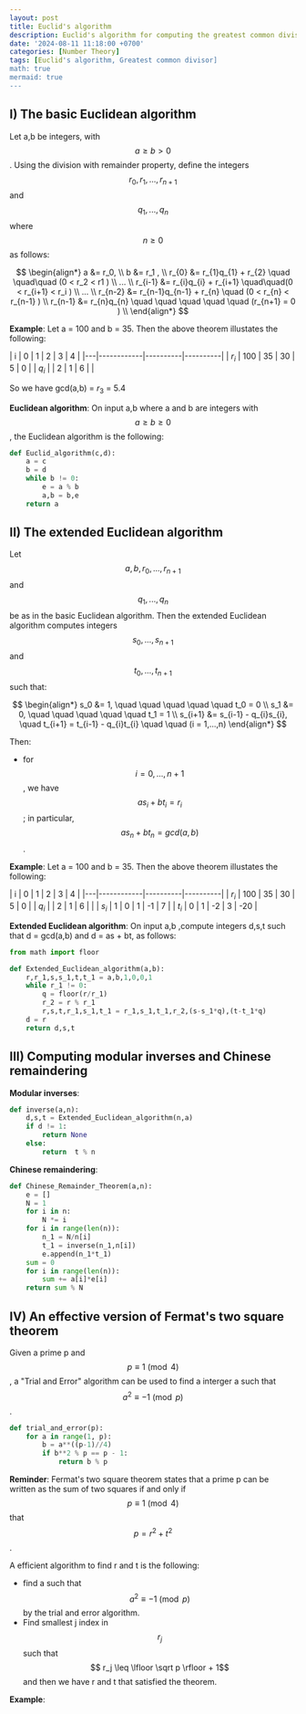 ```yaml
---
layout: post
title: Euclid's algorithm
description: Euclid's algorithm for computing the greatest common divisor and further applications.
date: '2024-08-11 11:18:00 +0700'
categories: [Number Theory]
tags: [Euclid's algorithm, Greatest common divisor]
math: true
mermaid: true
---
```


## I) The basic Euclidean algorithm ##

Let a,b be integers, with $$a \geq b > 0$$. Using the division with remainder property, define the integers $$r_0, r_1,...,r_{n+1}$$ and $$q_1,...,q_n$$ where $$n \geq 0$$ as follows:

$$
\begin{align*}
a &= r_0, \\
b &= r_1 , \\
r_{0} &= r_{1}q_{1} + r_{2} \quad \quad\quad (0 < r_2 < r1 ) \\
    ... \\
r_{i-1} &= r_{i}q_{i} + r_{i+1} \quad\quad(0 < r_{i+1} < r_i ) \\
    ... \\
r_{n-2} &= r_{n-1}q_{n-1} + r_{n} \quad  (0 < r_{n} < r_{n-1} ) \\
r_{n-1} &= r_{n}q_{n}   \quad \quad \quad \quad \quad  (r_{n+1} = 0 ) \\
\end{align*}
$$

**Example**:
Let a = 100 and b = 35. Then the above theorem illustates the following:

| i | 0 | 1 | 2 | 3   |  4  |
|---|------------|----------|----------|
| $r_i$ | 100  | 35    | 30    |  5    |  0    |
| $q_i$ |      | 2     | 1     | 6     |     |

So we have gcd(a,b) = $r_3$ = 5.4

**Euclidean algorithm**: On input a,b where a and b are integers with $$a \geq b \geq 0$$, the Euclidean algorithm is the following:
 
```python
def Euclid_algorithm(c,d):
    a = c
    b = d
    while b != 0:
        e = a % b
        a,b = b,e
    return a
```

## II) The extended Euclidean algorithm ##

Let $$a,b,r_0,...,r_{n+1}$$ and $$q_1,...,q_n$$ be as in the basic Euclidean algorithm. Then the extended Euclidean algorithm computes integers $$s_0,...,s_{n+1}$$ and $$t_0,...,t_{n+1}$$ such that:

$$
\begin{align*}
s_0 &= 1, \quad \quad \quad \quad \quad t_0 = 0 \\
s_1 &= 0, \quad \quad \quad \quad \quad t_1 = 1 \\
s_{i+1} &= s_{i-1} - q_{i}s_{i}, \quad t_{i+1} = t_{i-1} - q_{i}t_{i} \quad \quad (i = 1,...,n)
\end{align*}
$$

Then:

- for $$i = 0,...,n + 1$$, we have $$a{s_i} + b{t_i} = r_i$$; in particular, $$a{s_n} + b{t_n} = gcd(a,b)$$.

**Example**: Let a = 100 and b = 35. Then the above theorem illustates the following:

| i | 0 | 1 | 2 | 3   |  4  |
|---|------------|----------|----------|
| $r_i$ | 100  | 35    | 30    |  5    |  0    |
| $q_i$ |   | 2    | 1   |  6    |    |
| $s_i$ | 1  | 0    | 1   |  -1    |  7  |
| $t_i$ | 0  | 1    | -2   |  3    |  -20  |


**Extended Euclidean algorithm**: On input a,b ,compute integers d,s,t such that d = gcd(a,b) and d = as + bt, as follows:

```python
from math import floor

def Extended_Euclidean_algorithm(a,b):
    r,r_1,s,s_1,t,t_1 = a,b,1,0,0,1
    while r_1 != 0:
        q = floor(r/r_1) 
        r_2 = r % r_1
        r,s,t,r_1,s_1,t_1 = r_1,s_1,t_1,r_2,(s-s_1*q),(t-t_1*q)
    d = r
    return d,s,t
```

## III) Computing modular inverses and Chinese remaindering ##

**Modular inverses**: 

```python
def inverse(a,n):
    d,s,t = Extended_Euclidean_algorithm(n,a)
    if d != 1:
        return None
    else:
        return  t % n
```

**Chinese remaindering**: 

```python
def Chinese_Remainder_Theorem(a,n):
    e = []
    N = 1
    for i in n:
        N *= i
    for i in range(len(n)):
        n_1 = N/n[i]
        t_1 = inverse(n_1,n[i])
        e.append(n_1*t_1)
    sum = 0
    for i in range(len(n)):
        sum += a[i]*e[i]
    return sum % N
```

## IV) An effective version of Fermat's two square theorem ##

Given a prime p and $$p \equiv 1 \pmod 4$$ , a "Trial and Error" algorithm can be used to find a interger a such that $$a^2 \equiv -1 \pmod p$$.

```python
def trial_and_error(p):
    for a in range(1, p):
        b = a**((p-1)//4)
        if b**2 % p == p - 1:
            return b % p
```

**Reminder**: Fermat's two square theorem states that a prime p can be written as the sum of two squares if and only if $$p \equiv 1 \pmod 4$$ that $$p = r^2 + t^2$$.

A efficient algorithm to find r and t is the following:

- find a such that $$a^2 \equiv -1 \pmod p$$ by the trial and error algorithm.
- Find smallest j index in $$r_j$$ such that $$ r_j \leq \lfloor \sqrt p \rfloor + 1$$ and then we have r and t that satisfied the theorem.

**Example**: 
